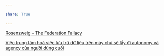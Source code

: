 ---  
share: True  
---  
[Rosenzweig – The Federation Fallacy](https://rosenzweig.io/blog/the-federation-fallacy.html)  
[Việc trung tâm hoá việc lưu trữ dữ liệu trên máy chủ sẽ lấy đi autonomy và agency của người dùng cuối](./Vi%E1%BB%87c%20trung%20t%C3%A2m%20ho%C3%A1%20vi%E1%BB%87c%20l%C6%B0u%20tr%E1%BB%AF%20d%E1%BB%AF%20li%E1%BB%87u%20tr%C3%AAn%20m%C3%A1y%20ch%E1%BB%A7%20s%E1%BA%BD%20l%E1%BA%A5y%20%C4%91i%20autonomy%20v%C3%A0%20agency%20c%E1%BB%A7a%20ng%C6%B0%E1%BB%9Di%20d%C3%B9ng%20cu%E1%BB%91i.md)  
